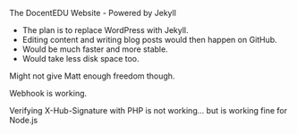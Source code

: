 The DocentEDU Website - Powered by Jekyll

 - The plan is to replace WordPress with Jekyll.
 - Editing content and writing blog posts would then happen on GitHub.
 - Would be much faster and more stable.
 - Would take less disk space too.

Might not give Matt enough freedom though.

Webhook is working.

Verifying X-Hub-Signature with PHP is not working... but is working fine for Node.js
